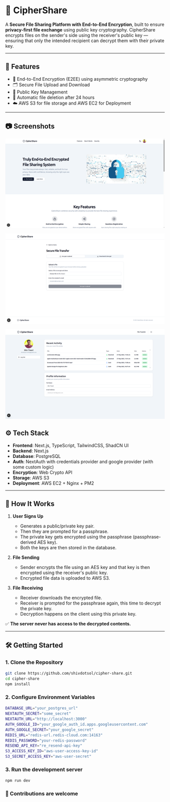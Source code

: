 # 🔐 CipherShare

A **Secure File Sharing Platform with End-to-End Encryption**, built to ensure **privacy-first file exchange** using public key cryptography. CipherShare encrypts files on the sender's side using the receiver's public key — ensuring that only the intended recipient can decrypt them with their private key.

---

## 🚀 Features

- 🔐 End-to-End Encryption (E2EE) using asymmetric cryptography
- 🗂️ Secure File Upload and Download
- 🔑 Public Key Management
- 🧾 Automatic file deletion after 24 hours
- ☁️ AWS S3 for file storage and AWS EC2 for Deployment

---

## 📷 Screenshots

![Landing Page](./public/screenshot-1.png)

![Transfer Page](./public/screenshot-2.png)

![Profile and Activity Page](./public/screenshot-3.png)


## ⚙️ Tech Stack

- **Frontend**: Next.js, TypeScript, TailwindCSS, ShadCN UI
- **Backend**: Next.js
- **Database**: PostgreSQL
- **Auth**: NextAuth with credentials provider and google provider (with some custom logic)
- **Encryption**: Web Crypto API
- **Storage**: AWS S3
- **Deployment**: AWS EC2 + Nginx + PM2

---

## 🧠 How It Works

1. **User Signs Up**  
   - Generates a public/private key pair.  
   - Then they are prompted for a passphrase.
   - The private key gets encrypted using the passphrase (passphrase-derived AES key).
   - Both the keys are then stored in the database.

2. **File Sending**  
   - Sender encrypts the file using an AES key and that key is then encrypted using the receiver's public key.  
   - Encrypted file data is uploaded to AWS S3.

3. **File Receiving**  
   - Receiver downloads the encrypted file.
   - Receiver is prompted for the passphrase again, this time to decrypt the private key.
   - Decryption happens on the client using this private key.

✅ **The server never has access to the decrypted contents.**

---

## 🛠️ Getting Started

### 1. Clone the Repository

```bash
git clone https://github.com/shivdotsol/cipher-share.git
cd cipher-share
npm install
```

### 2. Configure Environment Variables
```bash
DATABASE_URL="your_postgres_url"
NEXTAUTH_SECRET="some_secret"
NEXTAUTH_URL="http://localhost:3000"
AUTH_GOOGLE_ID="your_google_auth_id.apps.googleusercontent.com"
AUTH_GOOGLE_SECRET="your_google_secret"
REDIS_URL="redis-url.redis-cloud.com:14163"
REDIS_PASSWORD="your-redis-password"
RESEND_API_KEY="re_resend-api-key"
S3_ACCESS_KEY_ID="aws-user-access-key-id"
S3_SECRET_ACCESS_KEY="aws-user-secret"
```

### 3. Run the development server
```bash
npm run dev
```

### 🤝 Contributions are welcome